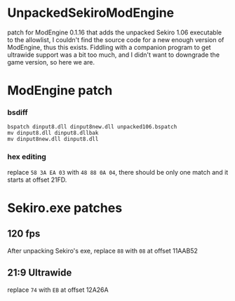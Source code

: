 # UnpackedSekiroModEngine
patch for ModEngine 0.1.16 that adds the unpacked Sekiro 1.06 executable to the allowlist, I couldn't find the source code for a new enough version of ModEngine, thus this exists. Fiddling with a companion program to get ultrawide support was a bit too much, and I didn't want to downgrade the game version, so here we are.

# ModEngine patch
### bsdiff
```
bspatch dinput8.dll dinput8new.dll unpacked106.bspatch
mv dinput8.dll dinput8.dllbak
mv dinput8new.dll dinput8.dll
```
### hex editing
replace ```58 3A EA 03``` with ```48 88 0A 04```, there should be only one match and it starts at offset 21FD.

# Sekiro.exe patches
## 120 fps
After unpacking Sekiro's exe, replace ``88`` with ``08`` at offset 11AAB52
## 21:9 Ultrawide
replace ``74`` with ``EB`` at offset 12A26A
